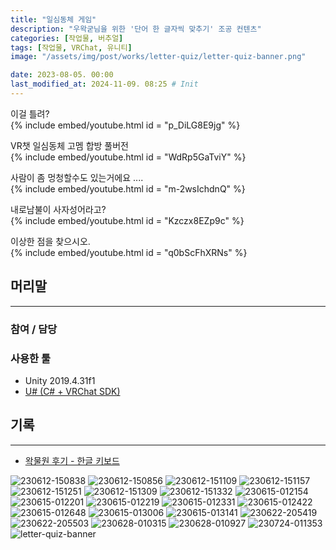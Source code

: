 ```yaml
---
title: "일심동체 게임"
description: "우왁굳님을 위한 '단어 한 글자씩 맞추기' 조공 컨텐츠"
categories: [작업물, 버추얼]
tags: [작업물, VRChat, 유니티]
image: "/assets/img/post/works/letter-quiz/letter-quiz-banner.png"

date: 2023-08-05. 00:00
last_modified_at: 2024-11-09. 08:25 # Init
---
```


이걸 틀려?  
{% include embed/youtube.html id = "p_DiLG8E9jg" %}

VR챗 일심동체 고멤 합방 풀버전  
{% include embed/youtube.html id = "WdRp5GaTviY" %}

사람이 좀 멍청할수도 있는거에요 ....  
{% include embed/youtube.html id = "m-2wsIchdnQ" %}

내로남불이 사자성어라고?  
{% include embed/youtube.html id = "Kzczx8EZp9c" %}

이상한 점을 찾으시오.  
{% include embed/youtube.html id = "q0bScFhXRNs" %}

## 머리말

---

### 참여 / 담당

### 사용한 툴

- Unity 2019.4.31f1
- [U# (C# + VRChat SDK)](https://udonsharp.docs.vrchat.com/)

## 기록

---

- [왁물원 후기 - 한글 키보드](https://cafe.naver.com/steamindiegame/12922263)

![230612-150838](/assets/img/post/works/letter-quiz/230612-150838.png)
![230612-150856](/assets/img/post/works/letter-quiz/230612-150856.png)
![230612-151109](/assets/img/post/works/letter-quiz/230612-151109.png)
![230612-151157](/assets/img/post/works/letter-quiz/230612-151157.png)
![230612-151251](/assets/img/post/works/letter-quiz/230612-151251.png)
![230612-151309](/assets/img/post/works/letter-quiz/230612-151309.png)
![230612-151332](/assets/img/post/works/letter-quiz/230612-151332.png)
![230615-012154](/assets/img/post/works/letter-quiz/230615-012154.png)
![230615-012201](/assets/img/post/works/letter-quiz/230615-012201.png)
![230615-012219](/assets/img/post/works/letter-quiz/230615-012219.png)
![230615-012331](/assets/img/post/works/letter-quiz/230615-012331.png)
![230615-012422](/assets/img/post/works/letter-quiz/230615-012422.png)
![230615-012648](/assets/img/post/works/letter-quiz/230615-012648.png)
![230615-013006](/assets/img/post/works/letter-quiz/230615-013006.png)
![230615-013141](/assets/img/post/works/letter-quiz/230615-013141.png)
![230622-205419](/assets/img/post/works/letter-quiz/230622-205419.png)
![230622-205503](/assets/img/post/works/letter-quiz/230622-205503.png)
![230628-010315](/assets/img/post/works/letter-quiz/230628-010315.png)
![230628-010927](/assets/img/post/works/letter-quiz/230628-010927.png)
![230724-011353](/assets/img/post/works/letter-quiz/230724-011353.png)
![letter-quiz-banner](/assets/img/post/works/letter-quiz/letter-quiz-banner.png)
